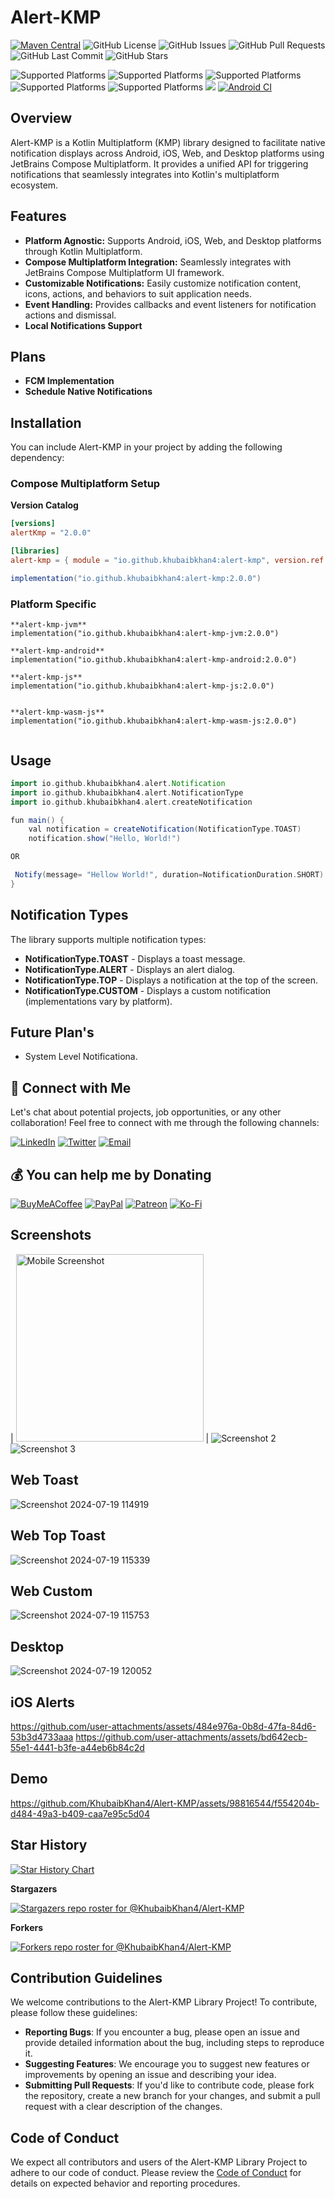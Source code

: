 # Alert-KMP

[![Maven Central](https://img.shields.io/maven-central/v/io.github.khubaibkhan4/alert-kmp.svg?label=Maven%20Central)](https://search.maven.org/artifact/io.github.khubaibkhan4/alert-kmp)
![GitHub License](https://img.shields.io/github/license/KhubaibKhan4/Alert-KMP)
![GitHub Issues](https://img.shields.io/github/issues/KhubaibKhan4/Alert-KMP)
![GitHub Pull Requests](https://img.shields.io/github/issues-pr/KhubaibKhan4/Alert-KMP)
![GitHub Last Commit](https://img.shields.io/github/last-commit/KhubaibKhan4/Alert-KMP)
![GitHub Stars](https://img.shields.io/github/stars/KhubaibKhan4/Alert-KMP?style=social)

![Supported Platforms](https://img.shields.io/badge/platform-Android-green.svg)
![Supported Platforms](https://img.shields.io/badge/platform-iOS-blue.svg)
![Supported Platforms](https://img.shields.io/badge/platform-JS-yellow.svg)
![Supported Platforms](https://img.shields.io/badge/platform-WASM-yellow.svg)
![Supported Platforms](https://img.shields.io/badge/platform-JVM-red.svg)
<img src="https://img.shields.io/liberapay/patrons/KhubaibKhanDev.svg?logo=liberapay">
[![Android CI](https://github.com/KhubaibKhan4/Alert-KMP/actions/workflows/android.yml/badge.svg)](https://github.com/KhubaibKhan4/Alert-KMP/actions/workflows/android.yml)


## Overview

Alert-KMP is a Kotlin Multiplatform (KMP) library designed to facilitate native notification displays across Android, iOS, Web, and Desktop platforms using JetBrains Compose Multiplatform. It provides a unified API for triggering notifications that seamlessly integrates into Kotlin's multiplatform ecosystem.

## Features

- **Platform Agnostic:** Supports Android, iOS, Web, and Desktop platforms through Kotlin Multiplatform.
- **Compose Multiplatform Integration:** Seamlessly integrates with JetBrains Compose Multiplatform UI framework.
- **Customizable Notifications:** Easily customize notification content, icons, actions, and behaviors to suit application needs.
- **Event Handling:** Provides callbacks and event listeners for notification actions and dismissal.
- **Local Notifications Support**

## Plans

- **FCM Implementation**
- **Schedule Native Notifications**

## Installation

You can include Alert-KMP in your project by adding the following dependency:

### Compose Multiplatform Setup

**Version Catalog**
```toml
[versions]
alertKmp = "2.0.0"

[libraries]
alert-kmp = { module = "io.github.khubaibkhan4:alert-kmp", version.ref = "alertKmp" }
```

```groovy
implementation("io.github.khubaibkhan4:alert-kmp:2.0.0")
```

### Platform Specific
```
**alert-kmp-jvm**
implementation("io.github.khubaibkhan4:alert-kmp-jvm:2.0.0")

**alert-kmp-android**
implementation("io.github.khubaibkhan4:alert-kmp-android:2.0.0")

**alert-kmp-js**
implementation("io.github.khubaibkhan4:alert-kmp-js:2.0.0")


**alert-kmp-wasm-js**
implementation("io.github.khubaibkhan4:alert-kmp-wasm-js:2.0.0")


```


## Usage
```groovy
import io.github.khubaibkhan4.alert.Notification
import io.github.khubaibkhan4.alert.NotificationType
import io.github.khubaibkhan4.alert.createNotification

fun main() {
    val notification = createNotification(NotificationType.TOAST)
    notification.show("Hello, World!")

OR 

 Notify(message= "Hellow World!", duration=NotificationDuration.SHORT)
}
```
## Notification Types
The library supports multiple notification types:

- **NotificationType.TOAST** - Displays a toast message.
- **NotificationType.ALERT** - Displays an alert dialog.
- **NotificationType.TOP** - Displays a notification at the top of the screen.
- **NotificationType.CUSTOM** - Displays a custom notification (implementations vary by platform).

## Future Plan's 
- System Level Notificationa.

## 🤝 Connect with Me

Let's chat about potential projects, job opportunities, or any other collaboration! Feel free to connect with me through the following channels:

[![LinkedIn](https://img.shields.io/badge/LinkedIn-Connect-blue?style=for-the-badge&logo=linkedin)](https://www.linkedin.com/in/khubaibkhandev)
[![Twitter](https://img.shields.io/badge/Twitter-Follow-blue?style=for-the-badge&logo=twitter)](https://twitter.com/codespacepro)
[![Email](https://img.shields.io/badge/Email-Drop%20a%20Message-red?style=for-the-badge&logo=gmail)](mailto:18.bscs.803@gmail.com)

  ## 💰 You can help me by Donating
  [![BuyMeACoffee](https://img.shields.io/badge/Buy%20Me%20a%20Coffee-ffdd00?style=for-the-badge&logo=buy-me-a-coffee&logoColor=black)](https://buymeacoffee.com/khubaibkhan) [![PayPal](https://img.shields.io/badge/PayPal-00457C?style=for-the-badge&logo=paypal&logoColor=white)](https://paypal.me/18.bscs) [![Patreon](https://img.shields.io/badge/Patreon-F96854?style=for-the-badge&logo=patreon&logoColor=white)](https://patreon.com/MuhammadKhubaibImtiaz) [![Ko-Fi](https://img.shields.io/badge/Ko--fi-F16061?style=for-the-badge&logo=ko-fi&logoColor=white)](https://ko-fi.com/muhammadkhubaibimtiaz) 

## Screenshots
| <img src="https://github.com/KhubaibKhan4/Alert-KMP/blob/master/assests/screenshots/1.png" alt="Mobile Screenshot" width="300"> |
 ![Screenshot 2](https://github.com/KhubaibKhan4/Alert-KMP/blob/master/assests/screenshots/2.png) 
 ![Screenshot 3](https://github.com/KhubaibKhan4/Alert-KMP/blob/master/assests/screenshots/3.png) 

 ## Web Toast
 ![Screenshot 2024-07-19 114919](https://github.com/user-attachments/assets/617a3bc6-c129-45fb-acd2-83fb52866ce9)
 ## Web Top Toast
 ![Screenshot 2024-07-19 115339](https://github.com/user-attachments/assets/dd0ba090-21d9-4566-8097-7cc6eaae252d)
 ## Web Custom 
 ![Screenshot 2024-07-19 115753](https://github.com/user-attachments/assets/cfdc1782-8f13-4fff-bda3-dc97214f495f)
 ## Desktop
 ![Screenshot 2024-07-19 120052](https://github.com/user-attachments/assets/d3a58b21-75c4-4f6d-ad92-d86be8fa5429)

 ## iOS Alerts
https://github.com/user-attachments/assets/484e976a-0b8d-47fa-84d6-53b3d4733aaa
https://github.com/user-attachments/assets/bd642ecb-55e1-4441-b3fe-a44eb6b84c2d

## Demo

https://github.com/KhubaibKhan4/Alert-KMP/assets/98816544/f554204b-d484-49a3-b409-caa7e95c5d04

## Star History

<a href="https://star-history.com/#KhubaibKhan4/Alert-KMP&Timeline">
 <picture>
   <source media="(prefers-color-scheme: dark)" srcset="https://api.star-history.com/svg?repos=KhubaibKhan4/Alert-KMP&type=Timeline&theme=dark" />
   <source media="(prefers-color-scheme: light)" srcset="https://api.star-history.com/svg?repos=KhubaibKhan4/Alert-KMP&type=Timeline" />
   <img alt="Star History Chart" src="https://api.star-history.com/svg?repos=KhubaibKhan4/Alert-KMP&type=Timeline" />
 </picture>
</a>

**Stargazers**

[![Stargazers repo roster for @KhubaibKhan4/Alert-KMP](http://reporoster.com/stars/dark/KhubaibKhan4/Alert-KMP)](https://github.com/KhubaibKhan4/Alert-KMP/stargazers)

**Forkers**

[![Forkers repo roster for @KhubaibKhan4/Alert-KMP](http://reporoster.com/forks/dark/KhubaibKhan4/Alert-KMP)](https://github.com/KhubaibKhan4/Alert-KMP/network/members)


  ## Contribution Guidelines
We welcome contributions to the Alert-KMP Library Project! To contribute, please follow these guidelines:

- **Reporting Bugs**: If you encounter a bug, please open an issue and provide detailed information about the bug, including steps to reproduce it.
- **Suggesting Features**: We encourage you to suggest new features or improvements by opening an issue and describing your idea.
- **Submitting Pull Requests**: If you'd like to contribute code, please fork the repository, create a new branch for your changes, and submit a pull request with a clear description of the changes.

## Code of Conduct
We expect all contributors and users of the Alert-KMP Library Project to adhere to our code of conduct. Please review the [Code of Conduct](CODE_OF_CONDUCT.md) for details on expected behavior and reporting procedures.

